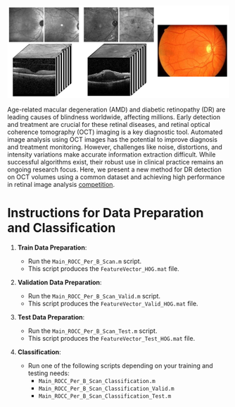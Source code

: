 ![alt text](Images/Retinal_Images.jpg)

Age-related macular degeneration (AMD) and diabetic retinopathy (DR) are leading causes of blindness worldwide, affecting millions. Early detection and treatment are crucial for these retinal diseases, and retinal optical coherence tomography (OCT) imaging is a key diagnostic tool. Automated image analysis using OCT images has the potential to improve diagnosis and treatment monitoring. However, challenges like noise, distortions, and intensity variations make accurate information extraction difficult. While successful algorithms exist, their robust use in clinical practice remains an ongoing research focus. Here, we present a new method for DR detection on OCT volumes using a common dataset and achieving high performance in retinal image analysis [competition](https://rocc.grand-challenge.org/).
# Instructions for Data Preparation and Classification
1. **Train Data Preparation**:
   - Run the `Main_ROCC_Per_B_Scan.m` script.
   - This script produces the `FeatureVector_HOG.mat` file.

2. **Validation Data Preparation**:
   - Run the `Main_ROCC_Per_B_Scan_Valid.m` script.
   - This script produces the `FeatureVector_Valid_HOG.mat` file.

3. **Test Data Preparation**:
   - Run the `Main_ROCC_Per_B_Scan_Test.m` script.
   - This script produces the `FeatureVector_Test_HOG.mat` file.

4. **Classification**:
   - Run one of the following scripts depending on your training and testing needs:
     - `Main_ROCC_Per_B_Scan_Classification.m` 
     - `Main_ROCC_Per_B_Scan_Classification_Valid.m`
     - `Main_ROCC_Per_B_Scan_Classification_Test.m` 
